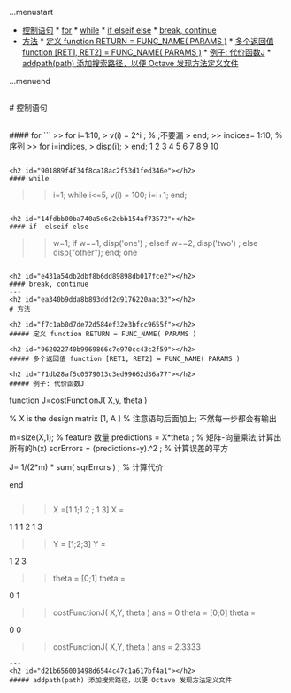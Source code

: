 ...menustart

 * [控制语句](#ea5302a4c0247998e1de210b879bef5f)
			 * [for](#d55669822f1a8cf72ec1911e462a54eb)
			 * [while](#901889f4f34f8ca18ac2f53d1fed346e)
			 * [if  elseif else](#14fdbb00ba740a5e6e2ebb154af73572)
			 * [break, continue](#e431a54db2dbf8b6dd89898db017fce2)
 * [方法](#ea340b9dda8b893ddf2d9176220aac32)
				 * [定义 function RETURN = FUNC_NAME( PARAMS )](#f7c1ab0d7de72d584ef32e3bfcc9655f)
				 * [多个返回值 function [RET1, RET2] = FUNC_NAME( PARAMS )](#962022740b9969866c7e970cc43c2f59)
				 * [例子: 代价函数J](#71db28af5c0579013c3ed99662d36a77)
				 * [addpath(path) 添加搜索路径，以便 Octave 发现方法定义文件](#d21b656001498d6544c47c1a617bf4a1)

...menuend





<h2 id="ea5302a4c0247998e1de210b879bef5f"></h2>
# 控制语句

<h2 id="d55669822f1a8cf72ec1911e462a54eb"></h2>
#### for
```
>> for i=1:10,
>   v(i) = 2^i ;  % ;不要漏
> end;
>> indices= 1:10; % 序列
>> for i=indices,
>   disp(i);
> end;
 1
 2
 3
 4
 5
 6
 7
 8
 9
 10
 
```

<h2 id="901889f4f34f8ca18ac2f53d1fed346e"></h2>
#### while
```
>> i=1;
>> while i<=5,
>   v(i) = 100;
>   i=i+1;
> end;
>> 
```

<h2 id="14fdbb00ba740a5e6e2ebb154af73572"></h2>
#### if  elseif else
```
>> w=1;
>> if w==1,
>   disp('one') ;
> elseif w==2,
>   disp('two') ;
> else
>   disp("other");
> end;
one
```

<h2 id="e431a54db2dbf8b6dd89898db017fce2"></h2>
#### break, continue
---
<h2 id="ea340b9dda8b893ddf2d9176220aac32"></h2>
# 方法

<h2 id="f7c1ab0d7de72d584ef32e3bfcc9655f"></h2>
##### 定义 function RETURN = FUNC_NAME( PARAMS )

<h2 id="962022740b9969866c7e970cc43c2f59"></h2>
##### 多个返回值 function [RET1, RET2] = FUNC_NAME( PARAMS )

<h2 id="71db28af5c0579013c3ed99662d36a77"></h2>
##### 例子: 代价函数J

```
function J=costFunctionJ( X,y, theta )

% X is the design matrix [1, A ]
% 注意语句后面加上;  不然每一步都会有输出

m=size(X,1);   % feature 数量
predictions = X*theta ;  % 矩阵-向量乘法,计算出所有的h(x)
sqrErrors = (predictions-y).^2 ;  % 计算误差的平方

J= 1/(2*m) * sum( sqrErrors ) ;    % 计算代价

end
```

```
>> X =[1 1;1 2 ; 1 3]
X =

   1   1
   1   2
   1   3

>> Y = [1;2;3]
Y =

   1
   2
   3

>> theta = [0;1]
theta =

   0
   1

>> costFunctionJ( X,Y, theta )
ans = 0
>> theta = [0;0]
theta =

   0
   0

>> costFunctionJ( X,Y, theta )
ans =  2.3333

```
---
<h2 id="d21b656001498d6544c47c1a617bf4a1"></h2>
##### addpath(path) 添加搜索路径，以便 Octave 发现方法定义文件
